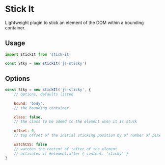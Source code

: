 # Stick It

Lightweight plugin to stick an element of the DOM within a bounding container.

## Usage

```js
import stickIt from 'stick-it'

const Stky = new stickIt('js-sticky')
```

## Options

```js
const Stky = new stickIt('js-sticky', {
    // options, defaults listed
    
    bound: 'body',
    // the bounding container
    
    class: false,
    // the class to be added to the element when it is stuck
    
    offset: 0,
    // top offset of the initial sticking position by of number of pixels
    
    watchCSS: false
    // watches the content of :after of the element
    // activates if #element:after { content: 'sticky' }
}
```